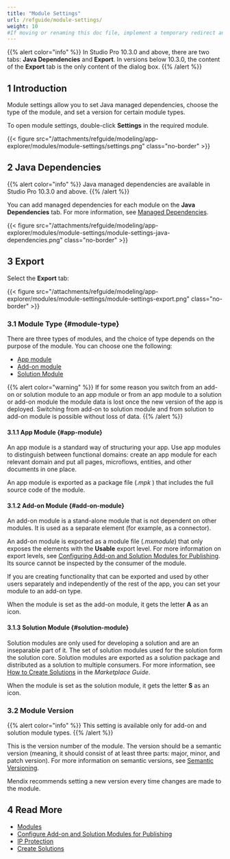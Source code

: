 ```yaml
---
title: "Module Settings"
url: /refguide/module-settings/
weight: 10
#If moving or renaming this doc file, implement a temporary redirect and let the respective team know they should update the URL in the product. See Mapping to Products for more details.
---
```


{{% alert color="info" %}}
In Studio Pro 10.3.0 and above, there are two tabs: **Java Dependencies** and **Export**. In versions below 10.3.0, the content of the **Export** tab is the only content of the dialog box.
{{% /alert %}}

## 1 Introduction

Module settings allow you to set Java managed dependencies, choose the type of the module, and set a version for certain module types.

To open module settings, double-click **Settings** in the required module.

{{< figure src="/attachments/refguide/modeling/app-explorer/modules/module-settings/settings.png" class="no-border" >}}

## 2 Java Dependencies

{{% alert color="info" %}}
Java managed dependencies are available in Studio Pro 10.3.0 and above.
{{% /alert %}}

You can add managed dependencies for each module on the **Java Dependencies** tab. For more information, see [Managed Dependencies](/refguide/managed-dependencies/).

{{< figure src="/attachments/refguide/modeling/app-explorer/modules/module-settings/module-settings-java-dependencies.png" class="no-border" >}}

## 3 Export

Select the **Export** tab:

{{< figure src="/attachments/refguide/modeling/app-explorer/modules/module-settings/module-settings-export.png" class="no-border" >}}

### 3.1 Module Type {#module-type}

There are three types of modules, and the choice of type depends on the purpose of the module. You can choose one the following:

* [App module](#app-module)
* [Add-on module](#add-on-module)
* [Solution Module](#solution-module)

{{% alert color="warning" %}} If for some reason you switch from an add-on or solution module to an app module or from an app module to a solution or add-on module the module data is lost once the new version of the app is deployed. Switching from add-on to solution module and from solution to add-on module is possible without loss of data. {{% /alert %}}

#### 3.1.1 App Module {#app-module}

An app module is a standard way of structuring your app. Use app modules to distinguish between functional domains: create an app module for each relevant domain and put all pages, microflows, entities, and other documents in one place.

An app module is exported as a package file (*.mpk* ) that includes the full source code of the module.

#### 3.1.2 Add-on Module {#add-on-module}

An add-on module is a stand-alone module that is not dependent on other modules. It is used as a separate element (for example, as a connector). 

An add-on module is exported as a module file (*.mxmodule*) that only exposes the elements with the **Usable** export level. For more information on export levels, see [Configuring Add-on and Solution Modules for Publishing](/refguide/configure-add-on-and-solution-modules/). Its source cannot be inspected by the consumer of the module.

If you are creating functionality that can be exported and used by other users separately and independently of the rest of the app, you can set your module to an add-on type.

When the module is set as the add-on module, it gets the letter **A** as an icon.

#### 3.1.3 Solution Module {#solution-module}

Solution modules are only used for developing a solution and are an inseparable part of it. The set of solution modules used for the solution form the solution core. Solution modules are exported as a solution package and distributed as a solution to multiple consumers. For more information, see [How to Create Solutions](/appstore/creating-content/sol-solutions-guide/) in the *Marketplace Guide*.

When the module is set as the solution module, it gets the letter **S** as an icon.

### 3.2 Module Version

{{% alert color="info" %}}
This setting is available only for add-on and solution module types.
{{% /alert %}}

This is the version number of the module. The version should be a semantic version (meaning, it should consist of at least three parts: major, minor, and patch version). For more information on semantic versions, see [Semantic Versioning](https://semver.org/).

Mendix recommends setting a new version every time changes are made to the module.

## 4 Read More

* [Modules](/refguide/modules/)
* [Configure Add-on and Solution Modules for Publishing](/refguide/configure-add-on-and-solution-modules/)
* [IP Protection](/appstore/creating-content/sol-ip-protection/)
* [Create Solutions](/appstore/creating-content/sol-solutions-guide/)
